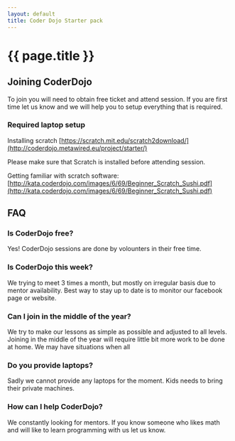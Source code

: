 ```yaml
---
layout: default
title: Coder Dojo Starter pack
---
```

# {{ page.title }}

## Joining CoderDojo

To join you will need to obtain free ticket and attend session.
If you are first time let us know and we will help you to setup everything 
that is required.

### Required laptop setup

Installing scratch
[https://scratch.mit.edu/scratch2download/](http://coderdojo.metawired.eu/project/starter/) 

Please make sure that Scratch is installed before attending session.

Getting familiar with scratch software:
[http://kata.coderdojo.com/images/6/69/Beginner_Scratch_Sushi.pdf](http://kata.coderdojo.com/images/6/69/Beginner_Scratch_Sushi.pdf)

## FAQ
### Is CoderDojo free? 

Yes! CoderDojo sessions are done by volounters in their free time. 

### Is CoderDojo this week?

We trying to meet 3 times a month, but mostly on irregular basis due to mentor availability.
Best way to stay up to date is to monitor our facebook page or website.

### Can I join in the middle of the year?

We try to make our lessons as simple as possible and adjusted to all levels.
Joining in the middle of the year will require little bit more work to be done at home.
We may have situations when all 

### Do you provide laptops?

Sadly we cannot provide any laptops for the moment. 
Kids needs to bring their private machines.

### How can I help CoderDojo?

We constantly looking for mentors.
If you know someone who likes math and will like to learn programming with us let us know.

 